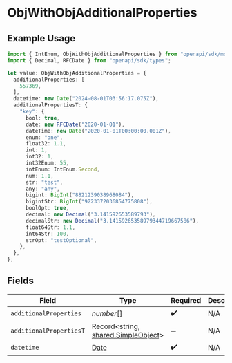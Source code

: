 # ObjWithObjAdditionalProperties

## Example Usage

```typescript
import { IntEnum, ObjWithObjAdditionalProperties } from "openapi/sdk/models/shared";
import { Decimal, RFCDate } from "openapi/sdk/types";

let value: ObjWithObjAdditionalProperties = {
  additionalProperties: [
    557369,
  ],
  datetime: new Date("2024-08-01T03:56:17.075Z"),
  additionalPropertiesT: {
    "key": {
      bool: true,
      date: new RFCDate("2020-01-01"),
      dateTime: new Date("2020-01-01T00:00:00.001Z"),
      enum: "one",
      float32: 1.1,
      int: 1,
      int32: 1,
      int32Enum: 55,
      intEnum: IntEnum.Second,
      num: 1.1,
      str: "test",
      any: "any",
      bigint: BigInt("8821239038968084"),
      bigintStr: BigInt("9223372036854775808"),
      boolOpt: true,
      decimal: new Decimal("3.141592653589793"),
      decimalStr: new Decimal("3.14159265358979344719667586"),
      float64Str: 1.1,
      int64Str: 100,
      strOpt: "testOptional",
    },
  },
};
```

## Fields

| Field                                                                                         | Type                                                                                          | Required                                                                                      | Description                                                                                   |
| --------------------------------------------------------------------------------------------- | --------------------------------------------------------------------------------------------- | --------------------------------------------------------------------------------------------- | --------------------------------------------------------------------------------------------- |
| `additionalProperties`                                                                        | *number*[]                                                                                    | :heavy_check_mark:                                                                            | N/A                                                                                           |
| `additionalPropertiesT`                                                                       | Record<string, [shared.SimpleObject](../../../sdk/models/shared/simpleobject.md)>             | :heavy_minus_sign:                                                                            | N/A                                                                                           |
| `datetime`                                                                                    | [Date](https://developer.mozilla.org/en-US/docs/Web/JavaScript/Reference/Global_Objects/Date) | :heavy_check_mark:                                                                            | N/A                                                                                           |